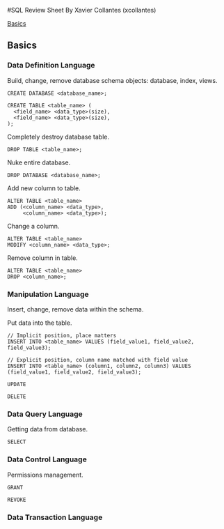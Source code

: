 #SQL Review Sheet
By Xavier Collantes (xcollantes)

[Basics](#Basics)

## Basics
### Data Definition Language
Build, change, remove database schema objects: database, index, views.


`CREATE DATABASE <database_name>;`

```
CREATE TABLE <table_name> (
  <field_name> <data_type>(size),
  <field_name> <data_type>(size),
);
```

Completely destroy database table.

```
DROP TABLE <table_name>;
```

Nuke entire database.

```
DROP DATABASE <database_name>;
```

Add new column to table.
```
ALTER TABLE <table_name>
ADD (<column_name> <data_type>,
     <column_name> <data_type>);
```

Change a column.
```
ALTER TABLE <table_name>
MODIFY <column_name> <data_type>;
```

Remove column in table.
```
ALTER TABLE <table_name>
DROP <column_name>;
```


### Manipulation Language
Insert, change, remove data within the schema.


Put data into the table.
```
// Implicit position, place matters
INSERT INTO <table_name> VALUES (field_value1, field_value2, field_value3);

// Explicit position, column name matched with field value
INSERT INTO <table_name> (column1, column2, column3) VALUES (field_value1, field_value2, field_value3);
```

```
UPDATE
```

```
DELETE
```
### Data Query Language
Getting data from database.
```
SELECT
```





### Data Control Language
Permissions management.
```
GRANT
```

```
REVOKE
```

### Data Transaction Language

